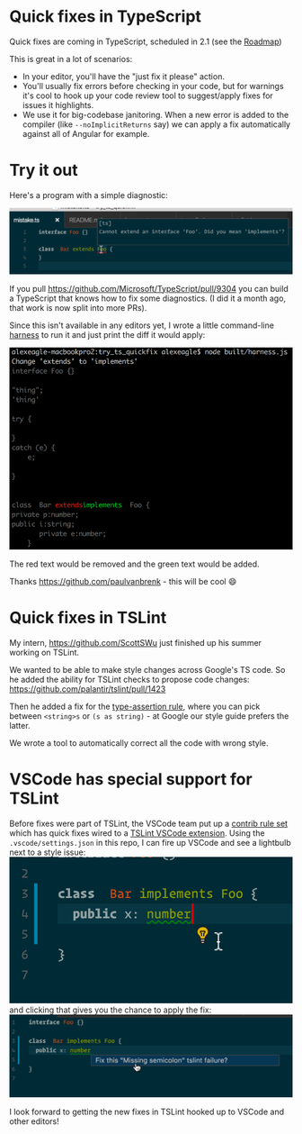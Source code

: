 # Quick fixes in TypeScript

Quick fixes are coming in TypeScript, scheduled in 2.1 (see the [Roadmap](https://github.com/Microsoft/TypeScript/wiki/Roadmap#21))

This is great in a lot of scenarios:
- In your editor, you'll have the "just fix it please" action.
- You'll usually fix errors before checking in your code, but for warnings it's cool to 
  hook up your code review tool to suggest/apply fixes for issues it highlights.
- We use it for big-codebase janitoring. When a new error is added to the compiler
  (like `--noImplicitReturns` say) we can apply a fix automatically against all of Angular
  for example.

# Try it out

Here's a program with a simple diagnostic:

![problem](problem.png)

If you pull https://github.com/Microsoft/TypeScript/pull/9304 you can build a
TypeScript that knows how to fix some diagnostics. (I did it a month ago, that work
is now split into more PRs).

Since this isn't available in any editors yet, I wrote a little command-line [harness](harness.ts) to run it
and just print the diff it would apply:

![fix](fix.png)

The red text would be removed and the green text would be added.

Thanks https://github.com/paulvanbrenk - this will be cool :smile:

# Quick fixes in TSLint

My intern, https://github.com/ScottSWu just finished up his summer working on TSLint.

We wanted to be able to make style changes across Google's TS code. So he added
the ability for TSLint checks to propose code changes: https://github.com/palantir/tslint/pull/1423

Then he added a fix for the [type-assertion rule](https://github.com/ScottSWu/tslint/blob/master/src/rules/noAngleBracketTypeAssertionRule.ts),
where you can pick between `<string>s` or `(s as string)` - at Google our style guide prefers the latter.

We wrote a tool to automatically correct all the code with wrong style.

# VSCode has special support for TSLint

Before fixes were part of TSLint, the VSCode team put up a [contrib rule set](https://github.com/Microsoft/tslint-microsoft-contrib) which has quick fixes wired to a [TSLint VSCode extension](https://marketplace.visualstudio.com/items?itemName=eg2.tslint). Using the `.vscode/settings.json` in this repo, 
I can fire up VSCode and see a lightbulb next to a style issue:
![lightbulb](lightbulb.png)
and clicking that gives you the chance to apply the fix:
![suggestion](suggestion.png)

I look forward to getting the new fixes in TSLint hooked up to VSCode and other editors!
